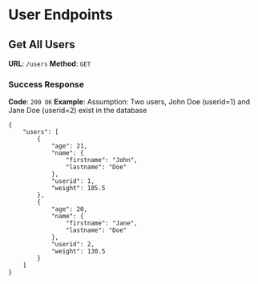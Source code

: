 # User Endpoints

## Get All Users
**URL**: `/users`
**Method**: `GET`

### Success Response
**Code**: `200 OK`
**Example**:
Assumption: Two users, John Doe (userid=1) and Jane Doe (userid=2) exist in the database
```
{
    "users": [
        {
            "age": 21,
            "name": {
                "firstname": "John",
                "lastname": "Doe"
            },
            "userid": 1,
            "weight": 185.5
        },
        {
            "age": 20,
            "name": {
                "firstname": "Jane",
                "lastname": "Doe"
            },
            "userid": 2,
            "weight": 130.5
        }
    ]
}
```
